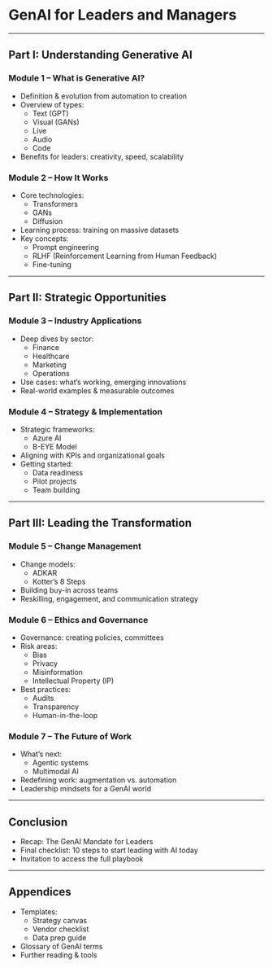 # GenAI for Leaders and Managers

---

## Part I: Understanding Generative AI

### Module 1 – What is Generative AI?
- Definition & evolution from automation to creation  
- Overview of types:  
  - Text (GPT)  
  - Visual (GANs)
  - Live 
  - Audio  
  - Code  
- Benefits for leaders: creativity, speed, scalability  

### Module 2 – How It Works
- Core technologies:  
  - Transformers  
  - GANs  
  - Diffusion  
- Learning process: training on massive datasets  
- Key concepts:  
  - Prompt engineering  
  - RLHF (Reinforcement Learning from Human Feedback)  
  - Fine-tuning  

---

## Part II: Strategic Opportunities

### Module 3 – Industry Applications
- Deep dives by sector:  
  - Finance  
  - Healthcare  
  - Marketing  
  - Operations  
- Use cases: what’s working, emerging innovations  
- Real-world examples & measurable outcomes  

### Module 4 – Strategy & Implementation
- Strategic frameworks:  
  - Azure AI  
  - B-EYE Model  
- Aligning with KPIs and organizational goals  
- Getting started:  
  - Data readiness  
  - Pilot projects  
  - Team building  

---

## Part III: Leading the Transformation

### Module 5 – Change Management
- Change models:  
  - ADKAR  
  - Kotter’s 8 Steps  
- Building buy-in across teams  
- Reskilling, engagement, and communication strategy  

### Module 6 – Ethics and Governance
- Governance: creating policies, committees  
- Risk areas:  
  - Bias  
  - Privacy  
  - Misinformation  
  - Intellectual Property (IP)  
- Best practices:  
  - Audits  
  - Transparency  
  - Human-in-the-loop  

### Module 7 – The Future of Work
- What’s next:  
  - Agentic systems  
  - Multimodal AI  
- Redefining work: augmentation vs. automation  
- Leadership mindsets for a GenAI world  

---

## Conclusion
- Recap: The GenAI Mandate for Leaders  
- Final checklist: 10 steps to start leading with AI today  
- Invitation to access the full playbook  

---

## Appendices 
- Templates:  
  - Strategy canvas  
  - Vendor checklist  
  - Data prep guide  
- Glossary of GenAI terms  
- Further reading & tools  
```